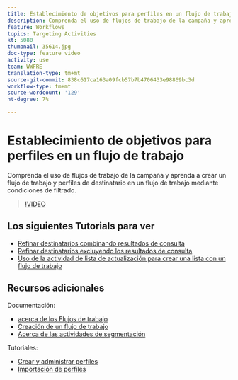 ```yaml
---
title: Establecimiento de objetivos para perfiles en un flujo de trabajo
description: Comprenda el uso de flujos de trabajo de la campaña y aprenda a crear un flujo de trabajo y perfiles de destinatario en un flujo de trabajo mediante condiciones de filtrado.
feature: Workflows
topics: Targeting Activities
kt: 5080
thumbnail: 35614.jpg
doc-type: feature video
activity: use
team: WWFRE
translation-type: tm+mt
source-git-commit: 838c617ca163a09fcb57b7b4706433e98869bc3d
workflow-type: tm+mt
source-wordcount: '129'
ht-degree: 7%

---
```



# Establecimiento de objetivos para perfiles en un flujo de trabajo

Comprenda el uso de flujos de trabajo de la campaña y aprenda a crear un flujo de trabajo y perfiles de destinatario en un flujo de trabajo mediante condiciones de filtrado.

>[!VIDEO](https://video.tv.adobe.com/v/35614?quality=12)

## Los siguientes Tutorials para ver

* [Refinar destinatarios combinando resultados de consulta](/help/automating-with-workflows/refining-targets-by-combining-query-results.md)
* [Refinar destinatarios excluyendo los resultados de consulta](/help/automating-with-workflows/refining-targets-by-excluding-query-results.md)
* [Uso de la actividad de lista de actualización para crear una lista con un flujo de trabajo](/help/automating-with-workflows/using-the-update-list-activity.md)

## Recursos adicionales

Documentación:

* [acerca de los Flujos de trabajo](https://docs.adobe.com/content/help/en/campaign-classic/using/automating-with-workflows/introduction/about-workflows.html)
* [Creación de un flujo de trabajo](https://docs.adobe.com/content/help/en/campaign-classic-learn/tutorials/getting-started/creating-a-workflow.html)
* [Acerca de las actividades de segmentación](https://docs.adobe.com/content/help/en/campaign-classic/using/automating-with-workflows/targeting-activities/about-targeting-activities.html)

Tutoriales:

* [Crear y administrar perfiles](/help/profile-management/create-and-manage-profiles.md)
* [Importación de perfiles](/help/data-management/importing-profiles.md)
